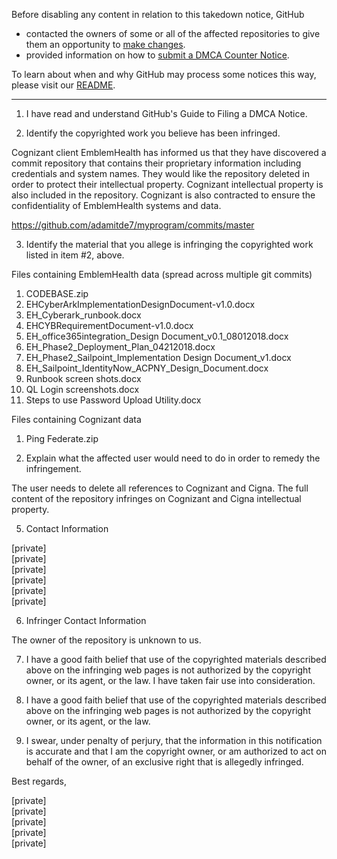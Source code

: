 Before disabling any content in relation to this takedown notice, GitHub
- contacted the owners of some or all of the affected repositories to give them an opportunity to [make changes](https://docs.github.com/en/github/site-policy/dmca-takedown-policy#a-how-does-this-actually-work).
- provided information on how to [submit a DMCA Counter Notice](https://docs.github.com/en/articles/guide-to-submitting-a-dmca-counter-notice).

To learn about when and why GitHub may process some notices this way, please visit our [README](https://github.com/github/dmca/blob/master/README.md#anatomy-of-a-takedown-notice).

---

1. I have read and understand GitHub's Guide to Filing a DMCA Notice.

2. Identify the copyrighted work you believe has been infringed.

Cognizant client EmblemHealth has informed us that they have discovered a commit repository that contains their proprietary information including credentials and system names. They would like the repository deleted in order to protect their intellectual property.  Cognizant intellectual property is also included in the repository. Cognizant is also contracted to ensure the confidentiality of EmblemHealth systems and data.

https://github.com/adamitde7/myprogram/commits/master

3. Identify the material that you allege is infringing the copyrighted work listed in item #2, above.

Files containing EmblemHealth data (spread across multiple git commits)

1. CODEBASE.zip
2. EHCyberArkImplementationDesignDocument-v1.0.docx
3. EH_Cyberark_runbook.docx
4. EHCYBRequirementDocument-v1.0.docx
5. EH_office365integration_Design Document_v0.1_08012018.docx
6. EH_Phase2_Deployment_Plan_04212018.docx
7. EH_Phase2_Sailpoint_Implementation Design Document_v1.docx
8. EH_Sailpoint_IdentityNow_ACPNY_Design_Document.docx
9. Runbook screen shots.docx
10. QL Login screenshots.docx
11. Steps to use Password Upload Utility.docx

Files containing Cognizant data

1. Ping Federate.zip 

4. Explain what the affected user would need to do in order to remedy the infringement.

The user needs to delete all references to Cognizant and Cigna. The full content of the repository infringes on Cognizant and Cigna intellectual property.

5. Contact Information

[private]  
[private]  
[private]  
[private]  
[private]  
[private]  

6. Infringer Contact Information

The owner of the repository is unknown to us.

7. I have a good faith belief that use of the copyrighted materials described above on the infringing web pages is not authorized by the copyright owner, or its agent, or the law. I have taken fair use into consideration.

8. I have a good faith belief that use of the copyrighted materials described above on the infringing web pages is not authorized by the copyright owner, or its agent, or the law.

9. I swear, under penalty of perjury, that the information in this notification is accurate and that I am the copyright owner, or am authorized to act on behalf of the owner, of an exclusive right that is allegedly infringed.

Best regards,

[private]  
[private]  
[private]  
[private]  
[private]  
